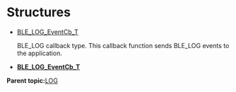 # Structures

-   [BLE\_LOG\_EventCb\_T](GUID-9A194529-05FE-40D4-8C2F-EC37747D30F9.md)

    BLE\_LOG callback type. This callback function sends BLE\_LOG events to the application.


-   **[BLE\_LOG\_EventCb\_T](GUID-9A194529-05FE-40D4-8C2F-EC37747D30F9.md)**  


**Parent topic:**[LOG](GUID-9AF99D19-0628-4D56-9F56-A4B5C11372A6.md)

